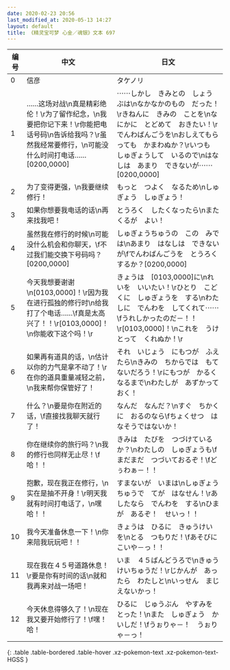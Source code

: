 ```yaml
---
date: 2020-02-23 20:56
last_modified_at: 2020-05-13 14:27
layout: default
title: 《精灵宝可梦 心金／魂银》文本 697
---
```

| 编号 | 中文 | 日文 |
| ---- | ---- | ---- |
| 0 | 信彦 | タケノリ |
| 1 | ……这场对战\n真是精彩绝伦！\r为了留作纪念，\n我要把你记下来！\r你能把电话号码\n告诉给我吗？\r虽然我经常要修行，\n可能没什么时间打电话……[0200,0000] | ⋯⋯しかし　きみとの　しょうぶは\nなかなかのもの　だった！\rきねんに　きみの　ことを\nなにかに　とどめて　おきたい！\rでんわばんごうを\nおしえてもらっても　かまわぬか？\rいつも　しゅぎょうして　いるので\nはなしは　あまり　できないが⋯⋯[0200,0000] |
| 2 | 为了变得更强，\n我要继续修行！ | もっと　つよく　なるため\nしゅぎょう　しゅぎょう！ |
| 3 | 如果你想要我电话的话\n再来找我吧！ | とうろく　したくなったら\nまた　くるが　よい！ |
| 4 | 虽然我在修行的时候\n可能没什么机会和你聊天，\f不过我们能交换下号码吗？[0200,0000] | しゅぎょうちゅうの　この　みでは\nあまり　はなしは　できないが\fでんわばんごうを　とうろくするか？[0200,0000] |
| 5 | 今天我想要谢谢\n[0103,0000]！\r因为我在进行孤独的修行时\n给我打了个电话……\f真是太高兴了！！\r[0103,0000]！\n你能收下这个吗！\r | きょうは　[0103,0000]に\nれいを　いいたい！\rひとり　こどくに　しゅぎょうを　する\nわたしに　でんわを　してくれて⋯⋯\fうれしかったのだ－！！\r[0103,0000]！\nこれを　うけとって　くれぬか！\r |
| 6 | 如果再有道具的话，\n估计以你的力气是拿不动了！\r在你的道具重量减轻之前，\n我来帮你保管好了！ | それ　いじょう　にもつが　ふえたら\nきみの　ちからでは　もてないだろう！\rにもつが　かるく　なるまで\nわたしが　あずかっておく！ |
| 7 | 什么？\n要是你在附近的话，\f直接找我聊天就行了！ | なんだ　なんだ？\nすぐ　ちかくに　おるのなら\fちょくせつ　はなそうではないか！ |
| 8 | 你在继续你的旅行吗？\n我的修行也同样无止尽！\f哈！！ | きみは　たびを　つづけているか？\nわたしの　しゅぎょうも\fまだまだ　つづいておるぞ！\fどぅわぁ－！！ |
| 9 | 抱歉，现在我正在修行，\n实在是抽不开身！\r明天我就有时间打电话了，\n嘿哈！！ | すまないが　いまは\nしゅぎょうちゅうで　てが　はなせん！\rあしたなら　でんわを　する\nひまが　あるぞ！　せいっ！！ |
| 10 | 我今天准备休息一下！\n你来陪我玩玩吧！！ | きょうは　ひるに　きゅうけいを\nとる　つもりだ！\fあそびに　こいや－っ！！ |
| 11 | 现在我在４５号道路休息！\r要是你有时间的话\n就和我再来对战一场吧！ | いま　４５ばんどうろで\nきゅうけいちゅうだ！\rじかんが　あったら　わたしと\nいっせん　まじえないかっ！ |
| 12 | 今天休息得够久了！\n现在我又要开始修行了！\f嘿！哈！ | ひるに　じゅうぶん　やすみを　とった！\nまた　しゅぎょう　かいしだ！\fうぉりゃ－！　うぉりゃ－っ！ |
{: .table .table-bordered .table-hover .xz-pokemon-text .xz-pokemon-text-HGSS }